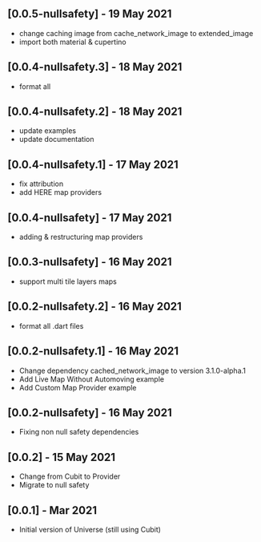 ## [0.0.5-nullsafety] - 19 May 2021

* change caching image from cache_network_image to extended_image
* import both material & cupertino

## [0.0.4-nullsafety.3] - 18 May 2021

* format all

## [0.0.4-nullsafety.2] - 18 May 2021

* update examples
* update documentation

## [0.0.4-nullsafety.1] - 17 May 2021

* fix attribution
* add HERE map providers

## [0.0.4-nullsafety] - 17 May 2021

* adding & restructuring map providers

## [0.0.3-nullsafety] - 16 May 2021

* support multi tile layers maps

## [0.0.2-nullsafety.2] - 16 May 2021

* format all .dart files

## [0.0.2-nullsafety.1] - 16 May 2021

* Change dependency cached_network_image to version 3.1.0-alpha.1
* Add Live Map Without Automoving example
* Add Custom Map Provider example

## [0.0.2-nullsafety] - 16 May 2021

* Fixing non null safety dependencies

## [0.0.2] - 15 May 2021

* Change from Cubit to Provider
* Migrate to null safety

## [0.0.1] - Mar 2021

* Initial version of Universe (still using Cubit)
